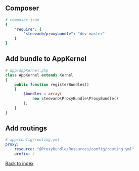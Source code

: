 Composer
--------

```yml
# composer.json
{
    "require": {
        "steevanb/proxybundle": "dev-master"
    }
}
```

Add bundle to AppKernel
-----------------------

```php
# app/appKernel.php
class AppKernel extends Kernel
{
    public function registerBundles()
    {
        $bundles = array(
            new steevanb\ProxyBundle\ProxyBundle()
        );
    }
}
```

Add routings
------------

```yml
# app/config/routing.yml
proxy:
    resource: "@ProxyBundle/Resources/config/routing.yml"
    prefix: /
```

[Back to index](../../README.md)
